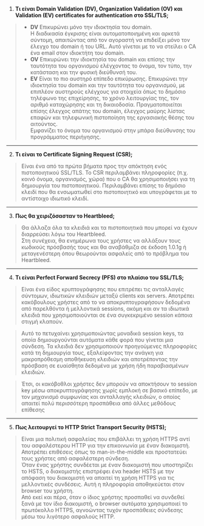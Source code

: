 1. **Τι είναι Domain Validation (DV), Organization Validation (OV) και Validation (EV) certificates for authentication στο SSL/TLS;**

> - **DV** Επικυρώνει μόνο την ιδιοκτησία του domain.  
Η διαδικασία έγκρισης είναι αυτοματοποιημένη και αρκετά σύντομη, απαιτώντας από τον αγοραστή να επιδείξει μόνο τον έλεγχο του domain ή του URL.  Αυτό γίνεται με το να στείλει ο CA ένα email στον ιδιοκτήτη του domain.
> - **OV** Επικυρώνει την ιδιοκτησία του domain και επίσης την ταυτότητα του οργανισμού ελέγχοντας το όνομα, τον τύπο, την κατάσταση και την φυσική διεύθυνσή του.
> - **EV** Είναι το πιο αυστηρό επίπεδο επικύρωσης. Επικυρώνει την ιδιοκτησία του domain και την ταυτότητα του οργανισμού, με επιπλέον αυστηρούς ελέγχους για στοιχεία όπως το δημόσιο τηλέφωνο της επιχείρησης, το χρόνο λειτουργίας της, τον αριθμό καταχώρησης και τη δικαιοδοσία. Πραγματοποιείται επίσης έλεγχος απάτης του domain, έλεγχος μαύρης λίστας επαφών και τηλεφωνική πιστοποίηση της εργασιακής θέσης του αιτούντος.  
Εμφανίζει το όνομα του οργανισμού στην μπάρα διεύθυνσης του προγράμματος περιήγησης.

---

2. **Τι είναι το Certificate Signing Request (CSR);**

> Είναι ένα από τα πρώτα βήματα προς την απόκτηση ενός πιστοποιητικού SSL/TLS. Το CSR περιλαμβάνει πληροφορίες (π.χ. κοινό όνομα, οργανισμός, χώρα) που ο CA θα χρησιμοποιήσει για τη δημιουργία του πιστοποιητικού. Περιλαμβάνει επίσης το δημόσιο κλειδί που θα ενσωματωθεί στο πιστοποιητικό και υπογράφεται με το αντίστοιχο ιδιωτικό κλειδί.
---

3. **Πως θα χειριζόσασταν το Heartbleed;**

> Θα άλλαζα όλα τα κλειδιά και τα πιστοποιητικά που μπορεί να έχουν διαρρεύσει λόγω του Heartbleed.  
Στη συνέχεια, θα ενημέρωνα τους χρήστες να αλλάξουν τους κωδικούς πρόσβασής τους και θα αναβάθμιζα σε έκδοση 1.0.1g ή μεταγενέστερη όπου θεωρούνται ασφαλείς από το πρόβλημα του Heartbleed.

---

4. **Τι είναι Perfect Forward Secrecy (PFS) στο πλαίσιο του SSL/TLS;**

> Είναι ένα είδος κρυπτογράφησης που επιτρέπει τις ανταλλαγές σύντομων, ιδιωτικών κλειδιών μεταξύ clients και servers. Αποτρέπει κακόβουλους χρήστες από το να αποκρυπτογραφήσουν δεδομένα από παρελθόντα ή μελλοντικά sessions, ακόμη και αν τα ιδιωτικά κλειδιά που χρησιμοποιούνται σε ένα συγκεκριμένο session κάποια στιγμή κλαπούν.

> Αυτό το πετυχαίνει χρησιμοποιώντας μοναδικά session keys, τα οποία δημιουργούνται αυτόματα κάθε φορά που γίνεται μια σύνδεση. Τα κλειδιά δεν χρησιμοποιούν προηγούμενες πληροφορίες κατά τη δημιουργία τους, εξαλείφοντας την ανάγκη για μακροπρόθεσμη αποθήκευση κλειδιών και αποτρέποντας την πρόσβαση σε ευαίσθητα δεδομένα με χρήση ήδη παραβιασμένων κλειδιών.

> Έτσι, οι κακόβοθλοι χρήστες δεν μπορούν να αποκτήσουν το session key μέσω αποκρυπτογράφησης χωρίς εμπλοκή σε βασικό επίπεδο, με τον μηχανισμό συμφωνίας και ανταλλαγής κλειδιών, ο οποίος απαιτεί πολύ περισσότερη προσπάθεια από άλλες μεθόδους επίθεσης

---

5. **Πως λειτουργεί το HTTP Strict Transport Security (HSTS);**
> Είναι μια πολιτική ασφαλείας που επιβάλλει τη χρήση HTTPS αντί του ασφαλέστερου HTTP για την επικοινωνία με έναν διακομιστή. Αποτρέπει επιθέσεις όπως το man-in-the-middle και προστατεύει τους χρήστες από ασφαλέστερη σύνδεση.  
Όταν ένας χρήστης συνδέεται με έναν διακομιστή που υποστηρίζει το HSTS, ο διακομιστής επιστρέφει ένα header HSTS με την απόφαση του διακομιστή να απαιτεί τη χρήση HTTPS για τις μελλοντικές συνδέσεις. Αυτή η πληροφορία αποθηκεύεται στον browser του χρήστη.  
Από εκεί και πέρα, όταν ο ίδιος χρήστης προσπαθεί να συνδεθεί ξανά με τον ίδιο διακομιστή, ο browser αυτόματα χρησιμοποιεί το πρωτόκολλο HTTPS, αγνοώντας τυχόν προσπάθειες σύνδεσης μέσω του λιγότερο ασφαλούς HTTP.